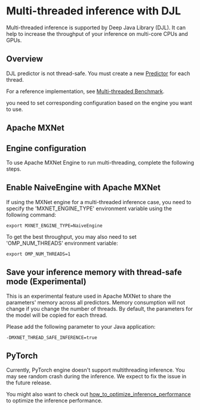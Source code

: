 # Multi-threaded inference with DJL

Multi-threaded inference is supported by Deep Java Library (DJL).
It can help to increase the throughput of your inference on multi-core CPUs and GPUs.

## Overview

DJL predictor is not thread-safe.
You must create a new [Predictor](https://javadoc.io/doc/ai.djl/api/latest/ai/djl/inference/Predictor.html) for each thread.

For a reference implementation, see [Multi-threaded Benchmark](https://github.com/awslabs/djl/blob/master/examples/src/main/java/ai/djl/examples/inference/benchmark/MultithreadedBenchmark.java).

you need to set corresponding configuration based on the engine you want to use.

## Apache MXNet

## Engine configuration
To use Apache MXNet Engine to run multi-threading, complete the following steps.

## Enable NaiveEngine with Apache MXNet
If using the MXNet engine for a multi-threaded inference case, you need to specify the 'MXNET_ENGINE_TYPE' environment variable using the following command:

```
export MXNET_ENGINE_TYPE=NaiveEngine
```

To get the best throughput, you may also need to set 'OMP_NUM_THREADS' environment variable:

```
export OMP_NUM_THREADS=1
```

## Save your inference memory with thread-safe mode (Experimental)

This is an experimental feature used in Apache MXNet to share the parameters' memory across all predictors.
Memory consumption will not change if you change the number of threads.
By default, the parameters for the model will be copied for each thread.

Please add the following parameter to your Java application:

```
-DMXNET_THREAD_SAFE_INFERENCE=true
```

## PyTorch

Currently, PyTorch engine doesn't support multithreading inference. You may see random crash during the inference. 
We expect to fix the issue in the future release.

You might also want to check out [how_to_optimize_inference_performance](../../docs/pytorch/how_to_optimize_inference_performance.md)
to optimize the inference performance.
